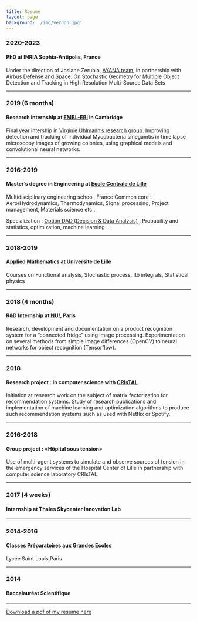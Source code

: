 ```yaml
---
title: Resume
layout: page
background: '/img/verdon.jpg'
---
```



### 2020-2023
#### PhD at INRIA Sophia-Antipolis, France
Under the direction of Josiane Zerubia, [AYANA team](https://team.inria.fr/ayana/), in partnership with Airbus Defense and Space. On Stochastic Geometry for Multiple Object Detection and Tracking in High Resolution Multi-Source Data Sets

_______________________________

### 2019 (6 months)
#### Research internship at [EMBL-EBI](https://www.ebi.ac.uk) in Cambridge
Final year intership in [Virginie Uhlmann’s research group](https://www.ebi.ac.uk/research/uhlmann). Improving detection and tracking of individual Mycobacteria smegamtis in time lapse microscopy images of growing colonies, using graphical models and convolutional neural networks.

_______________________________
### 2016-2019
#### Master’s degree in Engineering at [Ecole Centrale de Lille](https://centralelille.fr)
Multidisciplinary engineering school, France 
Common core : Aero/Hydrodynamics, Thermodynamics, Signal processing, Project management, Materials science etc...

Specialization : [Option DAD (Decision & Data Analysis)](http://pierrechainais.ec-lille.fr/Centrale/Option_DAD/Accueil.html) : Probability and statistics, optimization, machine learning ...

_______________________________
### 2018-2019 
#### Applied Mathematics at Université de Lille
Courses on Functional analysis, Stochastic process, Itô integrals, Statistical physics

_______________________________

### 2018 (4 months)
#### R&D Internship at [NU!](https://manger.nu), Paris
Research, development and documentation on a product recognition system for a “connected fridge” using image processing. Experimentation on several methods from simple image differences (OpenCV) to neural networks for object recognition (Tensorflow).

_______________________________

### 2018 
#### Research project : in computer science with [CRIsTAL](https://www.cristal.univ-lille.fr)
Initiation at research work on the subject of matrix factorization for recommendation systems. Study of research publications and implementation of machine learning and optimization algorithms to produce such recommendation systems such as used with Netflix or Spotify.

_______________________________

### 2016-2018
#### Group project : «Hôpital sous tension»
Use of multi-agent systems to simulate and observe sources of tension in the emergency services of the Hospital Center of Lille in partnership with computer science laboratory CRIsTAL.

_______________________________

### 2017 (4 weeks)
#### Internship at Thales Skycenter Innovation Lab

_______________________________

### 2014-2016
#### Classes Préparatoires aux Grandes Ecoles
Lycée Saint Louis,Paris

_______________________________

### 2014
#### Baccalauréat Scientifique


_______________________________





<a href="media/CV.pdf" download="CV_JulesMabon">Download a pdf of my resume here</a>

<!-- <object data="media/CV.pdf" type="application/pdf" width="800px" height="1200px">
    <embed src="media/CV.pdf">
        <p>This browser does not support PDFs. Please download the PDF to view it: <a href="http://yoursite.com/media/CV.pdf">Download PDF</a>.</p>
    </embed>
</object>
 -->
